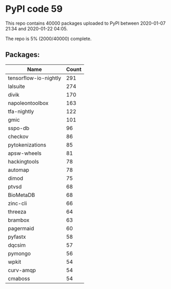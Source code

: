 # PyPI code 59

This repo contains 40000 packages uploaded to PyPI between 
2020-01-07 21:34 and 2020-01-22 04:05.

The repo is 5% (2000/40000) complete.

## Packages:

| Name  | Count |
| ----- | ----- |
| tensorflow-io-nightly | 291 |
| lalsuite | 274 |
| divik | 170 |
| napoleontoolbox | 163 |
| tfa-nightly | 122 |
| gmic | 101 |
| sspo-db | 96 |
| checkov | 86 |
| pytokenizations | 85 |
| apsw-wheels | 81 |
| hackingtools | 78 |
| automap | 78 |
| dimod | 75 |
| ptvsd | 68 |
| BioMetaDB | 68 |
| zinc-cli | 66 |
| threeza | 64 |
| brambox | 63 |
| pagermaid | 60 |
| pyfastx | 58 |
| dqcsim | 57 |
| pymongo | 56 |
| wpkit | 54 |
| curv-amqp | 54 |
| cmaboss | 54 |


